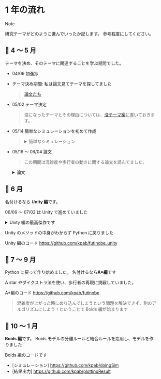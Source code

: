 # 1 年の流れ

> [!NOTE]
> 研究テーマがどのように進んでいったか記します。
> 参考程度にしてください。

## 🔹 4 〜 5 月

テーマを決め、そのテーマに関連することを学ぶ期間でした。

- 04/09 初進捗

- テーマ決め期間: 私は論文見てテーマを探してました

  > [論文たち](papers.md)

- 05/02 テーマ決定

  > 没になったテーマとその理由については、[没テーマ案](src/banned_heme_plan.md)に書いておきます。

- 05/14 簡単なシミュレーションを初めて作成

  > <details><summary>簡単なシミュレーション</summary>
  >
  > https://sintyoku01.streamlit.app/
  >
  > - 歩行者はランダムな場所に同時に出現する。
  > - 歩行者は、右端に向かう
  > - 座標が被った場合、次のフレームは動かない
  > - 衝突を判定すると青 → 赤に色が変化する

</details>

- 05/16 〜 06/04 論文

  > この期間は混雑度や歩行者の動きに関する論文を読んでました。

  <details><summary>論文</summary>

  </details>

## 🔹 6 月

名付けるなら **Unity 編**です。

06/06 〜 07/02 は Unity で進めていました

<details><summary>Unity 編の最高傑作です</summary>

https://unityroom.com/games/futinobe07

> - スペースキー: 視点切り替え
> - a キー: エージェント発射
> - Up, Down: 生成頻度の操作

</details>

Unity のメソッドの中身がわからず Python に戻りました

Unity 編のコード
https://github.com/kpab/futinobe_unity

## 🔹 7 〜 9 月

Python に戻って作り始めました。
名付けるなら**A\*編**です

A star やダイクストラ法を使い、歩行者の再現に挑戦していました。

A\*編のコード https://github.com/kpab/futinobe

> 混雑度が上がった時にめり込んでしまうという問題を解決できず、別のアルゴリズムにしよう！ということで
> Boids 編が始まります

## 🔹 10 〜 1 月

**Boids 編**です。
Boids モデルの分離ルールと結合ルールを応用し、モデルを作りました

Boids 編のコードです

- [シミュレーション] https://github.com/kpab/doingSim
- [結果出力] https://github.com/kpab/plottingResult
